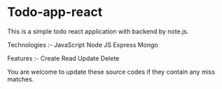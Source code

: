 # Todo-app-react
This is a simple todo react application with backend by note.js.

Technologies :-
JavaScript
Node JS
Express
Mongo

Features :-
Create
Read
Update
Delete

You are welcome to update these source codes if they contain any miss matches.
